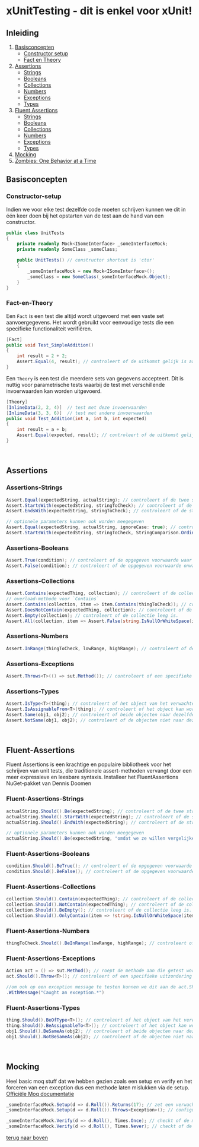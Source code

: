 # xUnitTesting - dit is enkel voor xUnit!

## Inleiding

1. [Basisconcepten](#Basisconcepten)
   - [Constructor setup](#Constructor-setup)
   - [Fact en Theory](#Fact-en-Theory)
2. [Assertions](#Assertions)
   - [Strings](#Assertions-Strings)
   - [Booleans](#Assertions-Booleans)
   - [Collections](#Assertions-Collections)
   - [Numbers](#Assertions-Numbers)
   - [Exceptions](#Assertions-Exceptions)
   - [Types](#Assertions-Types)
3. [Fluent Assertions](#Fluent-Assertions)
   - [Strings](#Fluent-Assertions-Strings)
   - [Booleans](#Fluent-Assertions-Booleans)
   - [Collections](#Fluent-Assertions-Collections)
   - [Numbers](#Fluent-Assertions-Numbers)
   - [Exceptions](#Fluent-Assertions-Exceptions)
   - [Types](#Fluent-Assertions-Types)
4. [Mocking](#Mocking)
5. [Zombies: One Behavior at a Time](https://apwt.gitbook.io/g-pro-software-testing/group/les-5-unit-testing#new-welke-tests-schrijven-en-wanneer-zijn-er-voldoende)

## Basisconcepten

### Constructor-setup
Indien we voor elke test dezelfde code moeten schrijven kunnen we dit in één keer doen bij het opstarten van de test aan de hand van een constructor.
```csharp
public class UnitTests
{
    private readonly Mock<ISomeInterface> _someInterfaceMock;
    private readonly SomeClass _someClass;

    public UnitTests() // constructor shortcut is 'ctor'
    {
        _someInterfaceMock = new Mock<ISomeInterface>();
        _someClass = new SomeClass(_someInterfaceMock.Object);
    }
}
```

### Fact-en-Theory
Een `Fact` is een test die altijd wordt uitgevoerd met een vaste set aanvoergegevens. Het wordt gebruikt voor eenvoudige tests die een specifieke functionaliteit verifiëren.
```csharp
[Fact]
public void Test_SimpleAddition()
{
    int result = 2 + 2;
    Assert.Equal(4, result); // controleert of de uitkomst gelijk is aan 4
}
```

Een `Theory` is een test die meerdere sets van gegevens accepteert. Dit is nuttig voor parametrische tests waarbij de test met verschillende invoerwaarden kan worden uitgevoerd.
```csharp
[Theory]
[InlineData(2, 2, 4)]  // test met deze invoerwaarden
[InlineData(3, 3, 6)]  // test met andere invoerwaarden
public void Test_Addition(int a, int b, int expected)
{
    int result = a + b;
    Assert.Equal(expected, result); // controleert of de uitkomst gelijk is aan de verwachte waarde
}
```

<br />

## Assertions
### Assertions-Strings
```csharp
Assert.Equal(expectedString, actualString); // controleert of de twee strings exact gelijk zijn.
Assert.StartsWith(expectedString, stringToCheck); // controleert of de string begint met de verwachte waarde.
Assert.EndsWith(expectedString, stringToCheck); // controleert of de string eindigt met de verwachte waarde.

// optionele parameters kunnen ook worden meegegeven
Assert.Equal(expectedString, actualString, ignoreCase: true); // controleert of de twee strings gelijk zijn, negeert hoofdlettergevoeligheid.
Assert.StartsWith(expectedString, stringToCheck, StringComparison.OrdinalIgnoreCase); // controleert of de string begint met de verwachte waarde, negeert hoofdlettergevoeligheid.
```

### Assertions-Booleans
```csharp
Assert.True(condition); // controleert of de opgegeven voorwaarde waar is.
Assert.False(condition); // controleert of de opgegeven voorwaarde onwaar is.
```

### Assertions-Collections
```csharp
Assert.Contains(expectedThing, collection); // controleert of de collectie het verwachte item bevat.
// overload-methode voor `Contains`
Assert.Contains(collection, item => item.Contains(thingToCheck)); // controleert of de collectie een item bevat dat voldoet aan de voorwaarde.
Assert.DoesNotContain(expectedThing, collection); // controleert of de collectie het verwachte item niet bevat.
Assert.Empty(collection); // controleert of de collectie leeg is.
Assert.All(collection, item => Assert.False(string.IsNullOrWhiteSpace(item))); // controleert of alle items in de collectie aan de opgegeven voorwaarde voldoen (hier: geen lege of witte ruimte).
```

### Assertions-Numbers
```csharp
Assert.InRange(thingToCheck, lowRange, highRange); // controleert of de waarde binnen het opgegeven bereik ligt.
```

### Assertions-Exceptions
```csharp
Assert.Throws<T>(() => sut.Method()); // controleert of een specifieke uitzondering wordt opgegooid door de methode.
```

### Assertions-Types
```csharp
Assert.IsType<T>(thing); // controleert of het object van het verwachte type is.
Assert.IsAssignableFrom<T>(thing); // controleert of het object kan worden toegewezen aan het opgegeven type.
Assert.Same(obj1, obj2); // controleert of beide objecten naar dezelfde instantie verwijzen.
Assert.NotSame(obj1, obj2); // controleert of de objecten niet naar dezelfde instantie verwijzen.
```

<br />

## Fluent-Assertions
Fluent Assertions is een krachtige en populaire bibliotheek voor het schrijven van unit tests, die traditionele assert-methoden vervangt door een meer expressieve en leesbare syntaxis. Installeer het FluentAssertions NuGet-pakket van Dennis Doomen

### Fluent-Assertions-Strings
```csharp
actualString.Should().Be(expectedString); // controleert of de twee strings exact gelijk zijn.
actualString.Should().StartWith(expectedString); // controleert of de string begint met de verwachte waarde.
actualString.Should().EndWith(expectedString); // controleert of de string eindigt met de verwachte waarde.

// optionele parameters kunnen ook worden meegegeven
actualString.Should().Be(expectedString, "omdat we ze willen vergelijken"); // voegt een boodschap toe aan de foutmelding
```

### Fluent-Assertions-Booleans
```csharp
condition.Should().BeTrue(); // controleert of de opgegeven voorwaarde waar is.
condition.Should().BeFalse(); // controleert of de opgegeven voorwaarde onwaar is.
```

### Fluent-Assertions-Collections
```csharp
collection.Should().Contain(expectedThing); // controleert of de collectie het verwachte item bevat.
collection.Should().NotContain(expectedThing); // controleert of de collectie het verwachte item niet bevat.
collection.Should().BeEmpty(); // controleert of de collectie leeg is.
collection.Should().OnlyContain(item => !string.IsNullOrWhiteSpace(item)); // controleert of alle items in de collectie niet leeg of alleen witruimte zijn.
```

### Fluent-Assertions-Numbers
```csharp
thingToCheck.Should().BeInRange(lowRange, highRange); // controleert of de waarde binnen het opgegeven bereik ligt.
```

### Fluent-Assertions-Exceptions
```csharp
Action act = () => sut.Method(); // roept de methode aan die getest wordt.
act.Should().Throw<T>(); // controleert of een specifieke uitzondering wordt opgegooid door de methode.

//om ook op een exception message te testen kunnen we dit aan de act.Should().Throw<T>() toevoegen.
.WithMessage("Caught an exception.*")
```

### Fluent-Assertions-Types
```csharp
thing.Should().BeOfType<T>(); // controleert of het object van het verwachte type is.
thing.Should().BeAssignableTo<T>(); // controleert of het object kan worden toegewezen aan het opgegeven type.
obj1.Should().BeSameAs(obj2); // controleert of beide objecten naar dezelfde instantie verwijzen.
obj1.Should().NotBeSameAs(obj2); // controleert of de objecten niet naar dezelfde instantie verwijzen.
```

<br />

## Mocking
Heel basic moq stuff dat we hebben gezien zoals een setup en verify en het forceren van een exception dus een methode laten mislukken via de setup. [Officiële Moq documentatie](https://documentation.help/Moq/)
```csharp
_someInterfaceMock.Setup(d => d.Roll()).Returns(17); // zet een verwachte waarde voor de `Roll` methode.
_someInterfaceMock.Setup(d => d.Roll()).Throws<Exception>(); // configureert de `Roll` methode om een exception te werpen.

```

```csharp
_someInterfaceMock.Verify(d => d.Roll(), Times.Once); // checkt of de methode `Roll` exact 1 keer is uitgevoerd.
_someInterfaceMock.Verify(d => d.Roll(), Times.Never); // checkt of de methode `Roll` nooit is uitgevoerd.
```

[terug naar boven](#Inleiding)
